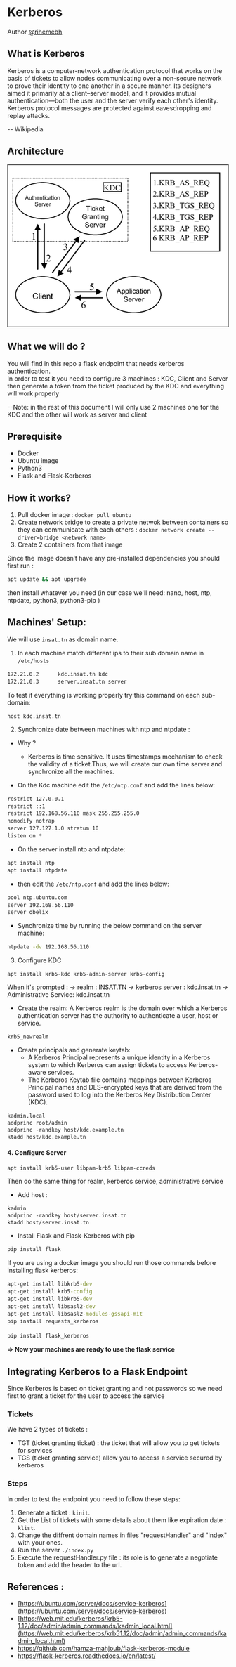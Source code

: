 # Kerberos

Author [@rihemebh](https://github.com/rihemebh)

## What is Kerberos 
Kerberos is a computer-network authentication protocol that works on the basis of tickets to allow nodes communicating over a non-secure network to prove their identity to one another in a secure manner. Its designers aimed it primarily at a client–server model, and it provides mutual authentication—both the user and the server verify each other's identity. Kerberos protocol messages are protected against eavesdropping and replay attacks.

-- Wikipedia

## Architecture

<img src="assets/architecture.png" />


## What we will do ? 

You will find in this repo a flask endpoint that needs kerberos authentication. <br/>
In order to test it you need to configure 3 machines : KDC, Client and Server then generate a token from the ticket produced by the KDC and everything will work properly 

  --Note: in the rest of this document I will only use 2 machines one for the KDC and the other will work as server and client
  
## Prerequisite
- Docker 
- Ubuntu image 
- Python3 
- Flask and Flask-Kerberos

## How it works?

1. Pull docker image  : ``docker pull ubuntu``
2. Create network bridge to create a private netwok between containers so they can communicate with each others  : ``docker network create --driver=bridge <network name>``
3. Create 2 containers from that image

Since the image doesn’t have any pre-installed dependencies you should first run : 

```cmd
apt update && apt upgrade 
```

then install whatever you need (in our case we'll need: nano,  host, ntp, ntpdate, python3, python3-pip )

## Machines' Setup:

We will use ``insat.tn`` as domain name. 
 1. In each machine match different ips to their sub domain name in ``/etc/hosts``  
```cmd 
172.21.0.2      kdc.insat.tn kdc
172.21.0.3      server.insat.tn server
``` 

To test if everything is working properly try this command on each sub-domain: 
```
host kdc.insat.tn
```
 2. Synchronize date between machines with ntp and ntpdate :

- Why ?
  - Kerberos is time sensitive. It uses timestamps mechanism to check the validity of a ticket.Thus, we will create our own time server and synchronize all the machines.

- On the Kdc machine edit the ``/etc/ntp.conf`` and add the lines below:
```cmd
restrict 127.0.0.1
restrict ::1
restrict 192.168.56.110 mask 255.255.255.0
nomodify notrap
server 127.127.1.0 stratum 10
listen on *
```

- On the server install ntp and ntpdate:
```cmd
apt install ntp
apt install ntpdate
```
- then edit the ``/etc/ntp.conf`` and add the lines below:
```cmd
pool ntp.ubuntu.com
server 192.168.56.110
server obelix
````
- Synchronize time by running the below command on the server machine:
```cmd
ntpdate -dv 192.168.56.110
```


3. Configure KDC 
```
apt install krb5-kdc krb5-admin-server krb5-config 
```
When it's prompted : 
   -> realm : INSAT.TN
   -> kerberos server : kdc.insat.tn
   -> Administrative Service:	kdc.insat.tn


- Create the realm: A Kerberos realm is the domain over which a Kerberos authentication server has the authority to authenticate a user, host or service.
```
krb5_newrealm
```

- Create principals and generate keytab:
  - A Kerberos Principal represents a unique identity in a Kerberos system to which Kerberos can assign tickets to access Kerberos-aware services.
  - The Kerberos Keytab file contains mappings between Kerberos Principal names and DES-encrypted keys that are derived from the password used to log into the Kerberos Key Distribution Center (KDC).
```
kadmin.local                              
addprinc root/admin                       
addprinc -randkey host/kdc.example.tn     
ktadd host/kdc.example.tn                 
```

#### 4. Configure Server

```
apt install krb5-user libpam-krb5 libpam-ccreds
```

Then do the same thing for realm, kerberos service, administrative service 

- Add host : 
```
kadmin                                      
addprinc -randkey host/server.insat.tn     
ktadd host/server.insat.tn  
```

- Install Flask and Flask-Kerberos with pip <br/>

```cmd
pip install flask
```

If you are using a docker image you should run those commands before installing flask kerberos: 
```cmd
apt-get install libkrb5-dev
apt-get install krb5-config
apt-get install libkrb5-dev
apt-get install libsasl2-dev
apt-get install libsasl2-modules-gssapi-mit
pip install requests_kerberos

pip install flask_kerberos

```


  **=>  Now your machines are ready to use the flask service** 
 
## Integrating Kerberos to a Flask Endpoint
 Since Kerberos is based on ticket granting and not passwords so we need first to grant a ticket for the user to access the service 
 ### Tickets
 We have 2 types of tickets : <br/>
 - TGT (ticket granting ticket) : the ticket that will allow you to get tickets for services 
-  TGS (ticket granting service) allow you to access a service secured by kerberos
 
### Steps

 In order to test the endpoint you need to follow these steps: 
 
 1. Generate a ticket : ``kinit``.
 2. Get the List of tickets with some details about them like expiration date : ``klist``.
 3. Change the diffrent domain names in files  "requestHandler" and "index" with your ones.
 4. Run the server ``./index.py``
 5. Execute the requestHandler.py file : its role is to generate a negotiate token and add the header to the url.


## References : 

- [https://ubuntu.com/server/docs/service-kerberos](https://ubuntu.com/server/docs/service-kerberos)
- [https://web.mit.edu/kerberos/krb5-1.12/doc/admin/admin_commands/kadmin_local.html](https://web.mit.edu/kerberos/krb51.12/doc/admin/admin_commands/kadmin_local.html)
- https://github.com/hamza-mahjoub/flask-kerberos-module
- https://flask-kerberos.readthedocs.io/en/latest/

